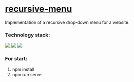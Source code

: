 # [recursive-menu](https://nastya1305.github.io/recursive-menu-vue/)
Implementation of a recursive drop-down menu for a website.

### Technology stack:
<img src="https://img.shields.io/badge/VUE-000000?style=for-the-badge&logo=VUE.JS&logoColor=3fb27f"/> <img src="https://img.shields.io/badge/JS-000000?style=for-the-badge&logo=JavaScript&logoColor=F7DF1E"/> <img src="https://img.shields.io/badge/SCSS-000000?style=for-the-badge&logo=Sass&logoColor=CC6699"/> 

### For start:
1) npm install
2) npm run serve

